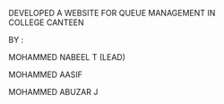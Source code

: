 DEVELOPED A WEBSITE FOR QUEUE MANAGEMENT IN COLLEGE CANTEEN

BY :

MOHAMMED NABEEL T (LEAD)

MOHAMMED AASIF

MOHAMMED ABUZAR J


